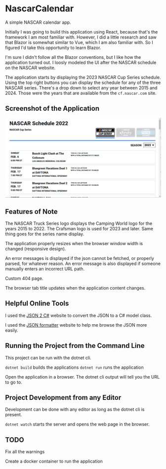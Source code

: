 # NascarCalendar
A simple NASCAR calendar app.

Initially I was going to build this application using React, because that's the framework I am
most familiar with. However, I did a little research and saw that Blazor is somewhat similar to
Vue, which I am also familiar with. So I figured I'd take this opportunity to learn Blazor.

I'm sure I didn't follow all the Blazor conventions, but I  like how the application turned out.
I loosly modeled the UI after the NASCAR schedule on the NASCAR website.

The application starts by displaying the 2023 NASCAR Cup Series schedule. Using the top right buttons you can display the schedule for any of the three NASCAR series. There's a drop down to
select any year between 2015 and 2024. Those were the years that are available from the `cf.nascar.com` site.

## Screenshot of the Application
![Application Screenshot](screenshot.png)

## Features of Note
The NASCAR Truck Series logo displays the Camping World logo for the years 2015 to 2022. The Crafsman logo is used for 2023 and later. Same thing goes for the series name display.

The application properly resizes when the browser window width is changed (responsive design).

An error messages is displayed if the json cannot be fetched, or properly parsed, for whatever reason. An error message is also displayed if someone manually enters an incorrect URL path.

Custom 404 page.

The browser tab title updates when the application content changes.

## Helpful Online Tools
I used the [JSON 2 C#](https://json2csharp.com/) website to convert the JSON to a C# model class.

I used the [JSON formatter](https://jsonformatter.org/json-parser) website to help me browse the JSON more easily.

## Running the Project from the Command Line
This project can be run with the dotnet cli.

`dotnet build` builds the applications
`dotnet run` runs the application

Open the application in a browser. The dotnet cli output will tell you the URL to go to.

## Project Development from any Editor
Development can be done with any editor as long as the dotnet cli is present.

`dotnet watch` starts the server and opens the web page in the browser.

## TODO
Fix all the warnings

Create a docker container to run the application





